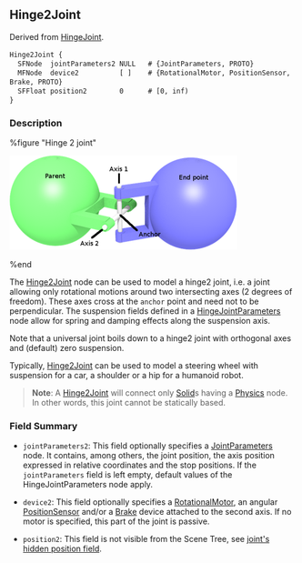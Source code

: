 ## Hinge2Joint

Derived from [HingeJoint](hingejoint.md).

```
Hinge2Joint {
  SFNode  jointParameters2 NULL   # {JointParameters, PROTO}
  MFNode  device2          [ ]    # {RotationalMotor, PositionSensor, Brake, PROTO}
  SFFloat position2        0      # [0, inf)
}
```

### Description

%figure "Hinge 2 joint"

![hinge2Joint.png](images/hinge2Joint.thumbnail.png)

%end

The [Hinge2Joint](#hinge2joint) node can be used to model a hinge2 joint, i.e. a joint allowing only rotational motions around two intersecting axes (2 degrees of freedom).
These axes cross at the `anchor` point and need not to be perpendicular.
The suspension fields defined in a [HingeJointParameters](hingejointparameters.md) node allow for spring and damping effects along the suspension axis.

Note that a universal joint boils down to a hinge2 joint with orthogonal axes and (default) zero suspension.

Typically, [Hinge2Joint](#hinge2joint) can be used to model a steering wheel with suspension for a car, a shoulder or a hip for a humanoid robot.

> **Note**: A [Hinge2Joint](#hinge2joint) will connect only [Solid](solid.md)s having a [Physics](physics.md) node.
In other words, this joint cannot be statically based.

### Field Summary

- `jointParameters2`: This field optionally specifies a [JointParameters](jointparameters.md) node.
It contains, among others, the joint position, the axis position expressed in relative coordinates and the stop positions.
If the `jointParameters` field is left empty, default values of the HingeJointParameters node apply.

- `device2`: This field optionally specifies a [RotationalMotor](rotationalmotor.md), an angular [PositionSensor](positionsensor.md) and/or a [Brake](brake.md) device attached to the second axis.
If no motor is specified, this part of the joint is passive.

- `position2`: This field is not visible from the Scene Tree, see [joint's hidden position field](joint.md#joints-hidden-position-fields).
